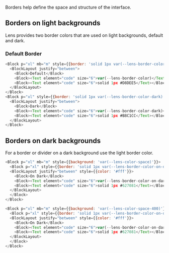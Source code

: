 <div class="component-desc"><p>Borders help define the space and structure of the interface. </p></div>

<div class="doc-section-divider"></div>

## Borders on light backgrounds
Lens provides two border colors that are used on light backgrounds, default and dark.

### Default Border

```js noeditor
<Block p="xl" mb="m" style={{border: 'solid 1px var(--lens-border-color)'}}>
  <BlockLayout justify="between">
    <Block>Default</Block>
    <Block><Text element="code" size="6">var(--lens-border-color)</Text></Block>
    <Block><Text element="code" size="6">solid 1px #D8DEE5</Text></Block>
  </BlockLayout>
</Block>
<Block p="xl" style={{border: 'solid 1px var(--lens-border-color-dark)'}}>
  <BlockLayout justify="between">
    <Block>Dark</Block>
    <Block><Text element="code" size="6">var(--lens-border-color-dark)</Text></Block>
    <Block><Text element="code" size="6">solid 1px #B8C1CC</Text></Block>
  </BlockLayout>
</Block>
```
<div class="doc-section-divider"></div>

## Borders on dark backgrounds

For a border or divider on a dark background use the light border color.

```js noeditor
<Block p="xl" mb="m" style={{background: 'var(--lens-color-space)'}}>
  <Block p="xl" style={{border: 'solid 1px var(--lens-border-color-on-dark)'}}>
  <BlockLayout justify="between" style={{color: '#fff'}}>
    <Block>On Dark</Block>
    <Block><Text element="code" size="6">var(--lens-border-color-on-dark)</Text></Block>
    <Block><Text element="code" size="6">solid 1px #627081</Text></Block>
  </BlockLayout>
  </Block>
</Block>

<Block p="xl" mb="m" style={{background: 'var(--lens-color-space-400)'}}>
  <Block p="xl" style={{border: 'solid 1px var(--lens-border-color-on-dark)'}}>
  <BlockLayout justify="between" style={{color: '#fff'}}>
    <Block>On Dark</Block>
    <Block><Text element="code" size="6">var(--lens-border-color-on-dark)</Text></Block>
    <Block><Text element="code" size="6">solid 1px #627081</Text></Block>
  </BlockLayout>
  </Block>
</Block>

```
